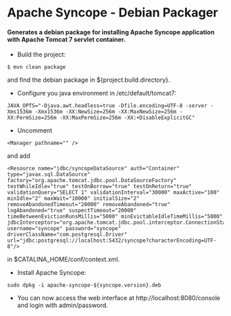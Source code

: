 Apache Syncope - Debian Packager
================================

#### Generates a debian package for installing Apache Syncope application with Apache Tomcat 7 servlet container.

* Build the project:
~~~
$ mvn clean package
~~~
and find the debian package in ${project.build.directory}.

* Configure you java environment in /etc/default/tomcat7:
~~~
JAVA_OPTS="-Djava.awt.headless=true -Dfile.encoding=UTF-8 -server -Xms1536m -Xmx1536m -XX:NewSize=256m -XX:MaxNewSize=256m -XX:PermSize=256m -XX:MaxPermSize=256m -XX:+DisableExplicitGC"
~~~

* Uncomment 
~~~
<Manager pathname="" /> 
~~~
and  add
~~~ 
<Resource name="jdbc/syncopeDataSource" auth="Container" type="javax.sql.DataSource" factory="org.apache.tomcat.jdbc.pool.DataSourceFactory" testWhileIdle="true" testOnBorrow="true" testOnReturn="true" validationQuery="SELECT 1" validationInterval="30000" maxActive="100" minIdle="2" maxWait="10000" initialSize="2" removeAbandonedTimeout="20000" removeAbandoned="true" logAbandoned="true" suspectTimeout="20000" timeBetweenEvictionRunsMillis="5000" minEvictableIdleTimeMillis="5000" jdbcInterceptors="org.apache.tomcat.jdbc.pool.interceptor.ConnectionState;org.apache.tomcat.jdbc.pool.interceptor.StatementFinalizer" username="syncope" password="syncope" driverClassName="com.postgresql.Driver" url="jdbc:postgresql://localhost:5432/syncope?characterEncoding=UTF-8"/>
~~~
in $CATALINA_HOME/conf/context.xml.

* Install Apache Syncope:
~~~
sudo dpkg -i apache-syncope-${syncope.version}.deb
~~~

* You can now access the web interface at http://localhost:8080/console and login with admin/password.
